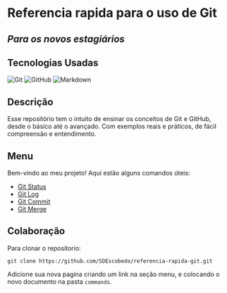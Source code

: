 # Referencia rapida para o uso de Git
## _Para os novos estagiários_

## Tecnologias Usadas

![Git](https://img.shields.io/badge/git-%23F05033.svg?style=for-the-badge&logo=git&logoColor=white)
![GitHub](https://img.shields.io/badge/github-%23E5E5E5.svg?style=for-the-badge&logo=github&logoColor=black)
![Markdown](https://img.shields.io/badge/markdown-%238D6748.svg?style=for-the-badge&logo=markdown&logoColor=white)


## Descrição

Esse repositório tem o intuito de ensinar os conceitos de Git e GitHub, desde o básico até o avançado. Com exemplos reais e práticos, de fácil compreensão e entendimento.

## Menu

Bem-vindo ao meu projeto! Aqui estão alguns comandos úteis:

- [Git Status](commands/gitstatus.md)
- [Git Log](commands/gitlog.md)
- [Git Commit](commands/gitcommit.md)
- [Git Merge](commands/gitmerge.md)

## Colaboração

Para clonar o repositorio:

```
git clone https://github.com/SDEscobedo/referencia-rapida-git.git
```
Adicione sua nova pagina criando um link na seção menu, e colocando o novo documento na pasta `commands`.
